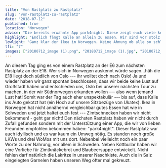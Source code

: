 ```yaml
---
title: "Von Rastplatz zu Rastplatz"
slug: "von-rastplatz-zu-rastplatz"
date: "2018-07-12"
published: true
location: "Norwegen"
advice: "Die bereits erwähnte App park4night. Diese zeigt euch viele kostenfreie Parkplätze und die wichtigsten Infos zu diesen an. Getrieben werden die Einträge von der Community."
highlight: "Endlich fängt Kalle an allein zu essen. Wir sind vor stolz ja fast geplatzt!"
lowlight: "Ganz klar der Ikea in Norwegen. Keine Ahnung ob alle so schlecht sind, aber unsere Erfahrung war sehr ernüchternd."
tfi: "7"
images: ["20180712_image (1).png", "20180712_image (1).jpg", "20180712_image (2).jpg", "20180712_image (3).jpg"]
---
```


An diesem Tag ging es von einem Rastplatz an der E6 zum nächsten Rastplatz an der E18. Wer sich in Norwegen auskennt würde sagen...häh die E18 liegt doch südlich von Oslo --- ihr wolltet doch nach Oslo! Ja und wieder haben wir ganz spontan beschlossen, dass wir beide keine Lust auf Großstadt haben und entschieden uns, Oslo bei unserer nächsten Tour zu machen, in der wir Südnorwegen erkunden wollen --- also wenn jemand Lust hat!
Somit war der Tag auch eher unspektakulär --- bis auf, dass Kalle ins Auto gekotzt hat (ein Hoch auf unsere Sitzbezüge von Ukatex). Ikea in Norwegen hat nicht annähernd vergleichbar gutes Essen hat wie in Schweden und jetzt haltet euch fest --- Zimtschnecken haben wir nicht bekommen! - geht gar nicht! Den nächsten Rastplatz haben wir nicht durch Zufall gefunden sondern mit der Unterstützung einer App, die wir von lieben Freunden empfohlen bekommen haben: "park4night".
Dieser Rastplatz war auch idyllisch und es war kaum ein Umweg nötig. Es standen noch große LKWs und drei WoMos mit uns dort.
Nebenbei vielleicht noch ein paar Worte zu der Nahrung, vor allem in Schweden. Neben Köttbullar haben wir eine Vorliebe für Zimtknäckebrot und Blaubeersuppe entwickelt. Nicht fehlen darf natürlich die Lakritze in unserer Naschkiste. Auch die in Salz eingelegten Garnelen haben unseren Weg öfter mal gekreuzt.